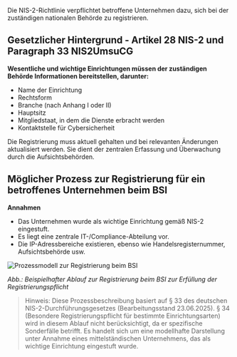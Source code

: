 Die NIS-2-Richtlinie verpflichtet betroffene Unternehmen dazu, sich bei der zuständigen nationalen Behörde zu registrieren.

## Gesetzlicher Hintergrund - Artikel 28 NIS-2 und Paragraph 33 NIS2UmsuCG
**Wesentliche und wichtige Einrichtungen müssen der zuständigen Behörde Informationen bereitstellen, darunter:**
- Name der Einrichtung
- Rechtsform
- Branche (nach Anhang I oder II)
- Hauptsitz
- Mitgliedstaat, in dem die Dienste erbracht werden
- Kontaktstelle für Cybersicherheit

Die Registrierung muss aktuell gehalten und bei relevanten Änderungen aktualisiert werden. Sie dient der zentralen Erfassung und Überwachung durch die Aufsichtsbehörden.

## Möglicher Prozess zur Registrierung für ein betroffenes Unternehmen beim BSI

**Annahmen**
- Das Unternehmen wurde als wichtige Einrichtung gemäß NIS-2 eingestuft.
- Es liegt eine zentrale IT-/Compliance-Abteilung vor.
- Die IP-Adressbereiche existieren, ebenso wie Handelsregisternummer, Aufsichtsbehörde usw.

![Prozessmodell zur Registrierung beim BSI](media/Registrirung_bpmn.png)

*Abb.: Beispielhafter Ablauf zur Registrierung beim BSI zur Erfüllung der Registrierungspflicht*

> Hinweis: Diese Prozessbeschreibung basiert auf § 33 des deutschen NIS-2-Durchführungsgesetzes (Bearbeitungsstand 23.06.2025). § 34 (Besondere Registrierungspflicht für bestimmte Einrichtungsarten) wird in diesem Ablauf nicht berücksichtigt, da er spezifische Sonderfälle betrifft. Es handelt sich um eine modellhafte Darstellung unter Annahme eines mittelständischen Unternehmens, das als wichtige Einrichtung eingestuft wurde.

